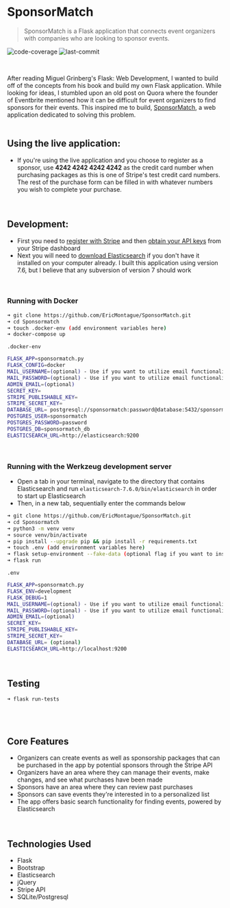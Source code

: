 # SponsorMatch

> SponsorMatch is a Flask application that connects event organizers with companies who are looking to sponsor events.

![code-coverage](https://img.shields.io/badge/coverage-66%25-yellowgreen)
![last-commit](https://img.shields.io/badge/last%20commit-Nov%202020-blue)

<br>

After reading Miguel Grinberg's Flask: Web Development, I wanted to build off of the concepts from his book and build my own Flask application. While looking for ideas, I stumbled upon an old post on Quora where the founder of Eventbrite mentioned how it can be difficult for event organizers to find sponsors for their events. This inspired me to build, [SponsorMatch](https://sponsormatch.herokuapp.com/), a web application dedicated to solving this problem. 
<br>
<br>

## Using the live application: 
- If you're using the live application and you choose to register as a sponsor, use **4242 4242 4242 4242** as the credit card number when purchasing packages as this is one of Stripe's test credit card numbers. The rest of the purchase form can be filled in with whatever numbers you wish to complete your purchase.
<br>

## Development:
- First you need to [register with Stripe](https://stripe.com/) and then [obtain your API keys](https://stripe.com/docs/keys) from your Stripe dashboard
- Next you will need to [download Elasticsearch](https://www.elastic.co/downloads/elasticsearch) if you don't have it installed on your computer already. I built this application using version 7.6, but I believe that any subversion of version 7 should work
<br>



### Running with Docker
```sh
➜ git clone https://github.com/EricMontague/SponsorMatch.git
➜ cd Sponsormatch
➜ touch .docker-env (add environment variables here)
➜ docker-compose up
```


`.docker-env`

```sh
FLASK_APP=sponsormatch.py
FLASK_CONFIG=docker
MAIL_USERNAME=(optional) - Use if you want to utilize email functionality
MAIL_PASSWORD=(optional) - Use if you want to utilize email functionality
ADMIN_EMAIL=(optional)
SECRET_KEY=
STRIPE_PUBLISHABLE_KEY=
STRIPE_SECRET_KEY=
DATABASE_URL= postgresql://sponsormatch:password@database:5432/sponsormatch_db
POSTGRES_USER=sponsormatch
POSTGRES_PASSWORD=password
POSTGRES_DB=sponsormatch_db
ELASTICSEARCH_URL=http://elasticsearch:9200 

```
<br>

### Running with the Werkzeug development server
- Open a tab in your terminal, navigate to the directory that contains Elasticsearch and run ```elasticsearch-7.6.0/bin/elasticsearch``` in order to start
up Elasticsearch
- Then, in a new tab, sequentially enter the commands below 

```sh
➜ git clone https://github.com/EricMontague/SponsorMatch.git
➜ cd Sponsormatch
➜ python3 -m venv venv
➜ source venv/bin/activate
➜ pip install --upgrade pip && pip install -r requirements.txt
➜ touch .env (add environment variables here)
➜ flask setup-environment --fake-data (optional flag if you want to insert fake data into the database)
➜ flask run
```


`.env`

```sh
FLASK_APP=sponsormatch.py
FLASK_ENV=development
FLASK_DEBUG=1
MAIL_USERNAME=(optional) - Use if you want to utilize email functionality
MAIL_PASSWORD=(optional) - Use if you want to utilize email functionality
ADMIN_EMAIL=(optional)
SECRET_KEY=
STRIPE_PUBLISHABLE_KEY=
STRIPE_SECRET_KEY=
DATABASE_URL= (optional)
ELASTICSEARCH_URL=http://localhost:9200

```
<br>

## Testing
```sh
➜ flask run-tests
```
<br>
<br>

## Core Features
 - Organizers can create events as well as sponsorship packages that can be purchased in the app by potential sponsors through the Stripe API
 - Organizers have an area where they can manage their events, make changes, and see what purchases have been made
 - Sponsors have an area where they can review past purchases
 - Sponsors can save events they're interested in to a personalized list
 - The app offers basic search functionality for finding events, powered by Elasticsearch
 
<br>

## Technologies Used
 - Flask
 - Bootstrap
 - Elasticsearch
 - jQuery
 - Stripe API
 - SQLite/Postgresql


